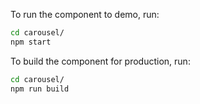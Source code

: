 To run the component to demo, run:

```bash
cd carousel/
npm start
```

To build the component for production, run:

```bash
cd carousel/
npm run build
```
